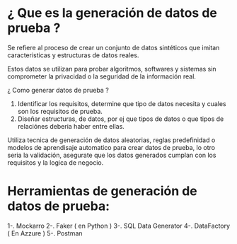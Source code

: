 # ¿ Que es la generación de datos de prueba ?

Se refiere al proceso de crear un conjunto de datos sintéticos que imitan caracteristicas y estructuras de datos reales. 

Estos datos se utilizan para probar algoritmos, softwares y sistemas sin comprometer la privacidad o la seguridad de la información real.


¿ Como generar datos de prueba ?
1. Identificar los requisitos, determine que tipo de datos necesita y cuales son los requisitos de prueba. 
2. Diseñar estructuras, de datos, por ej que tipos de datos o que tipos de relaciónes deberia haber entre ellas.

Utiliza tecnica de generación de datos aleatorias, reglas predefinidad o modelos de aprendisaje automatico para crear datos de prueba, lo otro seria la validación, asegurate que los datos generados cumplan con los requisitos y la logica de negocio.      


# Herramientas de generación de datos de prueba:
1-. Mockarro
2-. Faker ( en Python )
3-. SQL Data Generator
4-. DataFactory ( En Azzure )
5-. Postman